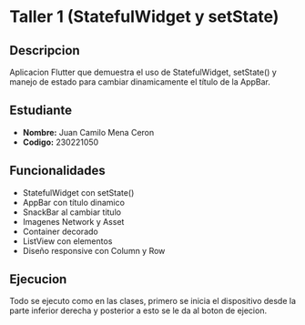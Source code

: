 # Taller 1 (StatefulWidget y setState)

## Descripcion
Aplicacion Flutter que demuestra el uso de StatefulWidget, setState() y manejo de estado para cambiar dinamicamente el título de la AppBar.

## Estudiante
- **Nombre:** Juan Camilo Mena Ceron
- **Codigo:** 230221050

## Funcionalidades
- StatefulWidget con setState()
- AppBar con título dinamico
- SnackBar al cambiar titulo
- Imagenes Network y Asset
- Container decorado
- ListView con elementos
- Diseño responsive con Column y Row

## Ejecucion
Todo se ejecuto como en las clases, primero se inicia el dispositivo desde la parte inferior derecha y posterior a esto se le da al boton de ejecion.
